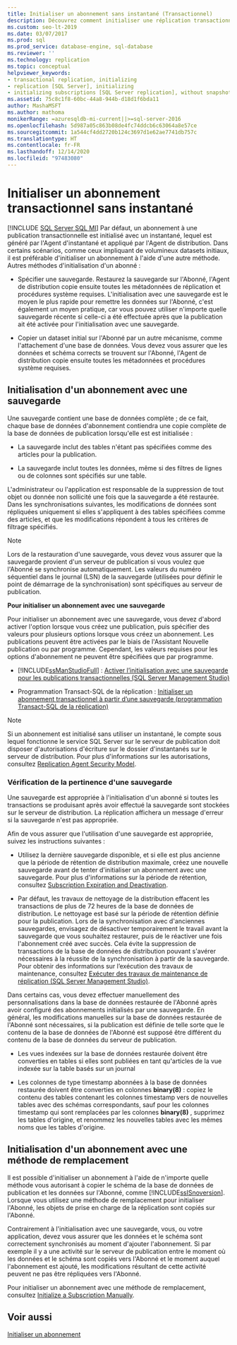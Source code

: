 ```yaml
---
title: Initialiser un abonnement sans instantané (Transactionnel)
description: Découvrez comment initialiser une réplication transactionnelle sans utiliser d’instantané pour SQL Server.
ms.custom: seo-lt-2019
ms.date: 03/07/2017
ms.prod: sql
ms.prod_service: database-engine, sql-database
ms.reviewer: ''
ms.technology: replication
ms.topic: conceptual
helpviewer_keywords:
- transactional replication, initializing
- replication [SQL Server], initializing
- initializing subscriptions [SQL Server replication], without snapshots
ms.assetid: 75c8c1f8-60bc-44a8-944b-d18d1f6bda11
author: MashaMSFT
ms.author: mathoma
monikerRange: =azuresqldb-mi-current||>=sql-server-2016
ms.openlocfilehash: 5d987a05c863b08de4fc74ddcb6c63064a8e57ce
ms.sourcegitcommit: 1a544cf4dd2720b124c3697d1e62ae7741db757c
ms.translationtype: HT
ms.contentlocale: fr-FR
ms.lasthandoff: 12/14/2020
ms.locfileid: "97483080"
---
```

# <a name="initialize-a-transactional-subscription-without-a-snapshot"></a>Initialiser un abonnement transactionnel sans instantané
[!INCLUDE [SQL Server SQL MI](../../includes/applies-to-version/sql-asdbmi.md)]
  Par défaut, un abonnement à une publication transactionnelle est initialisé avec un instantané, lequel est généré par l'Agent d'instantané et appliqué par l'Agent de distribution. Dans certains scénarios, comme ceux impliquant de volumineux datasets initiaux, il est préférable d'initialiser un abonnement à l'aide d'une autre méthode. Autres méthodes d'initialisation d'un abonné :  
  
-   Spécifier une sauvegarde. Restaurez la sauvegarde sur l'Abonné, l'Agent de distribution copie ensuite toutes les métadonnées de réplication et procédures système requises. L'initialisation avec une sauvegarde est le moyen le plus rapide pour remettre les données sur l'Abonné, c'est également un moyen pratique, car vous pouvez utiliser n'importe quelle sauvegarde récente si celle-ci a été effectuée après que la publication ait été activée pour l'initialisation avec une sauvegarde.  
  
-   Copier un dataset initial sur l'Abonné par un autre mécanisme, comme l'attachement d'une base de données. Vous devez vous assurer que les données et schéma corrects se trouvent sur l'Abonné, l'Agent de distribution copie ensuite toutes les métadonnées et procédures système requises.  
  
## <a name="initializing-a-subscription-with-a-backup"></a>Initialisation d'un abonnement avec une sauvegarde  
 Une sauvegarde contient une base de données complète ; de ce fait, chaque base de données d'abonnement contiendra une copie complète de la base de données de publication lorsqu'elle est est initialisée :  
  
-   La sauvegarde inclut des tables n'étant pas spécifiées comme des articles pour la publication.  
  
-   La sauvegarde inclut toutes les données, même si des filtres de lignes ou de colonnes sont spécifiés sur une table.  
  
 L'administrateur ou l'application est responsable de la suppression de tout objet ou donnée non sollicité une fois que la sauvegarde a été restaurée. Dans les synchronisations suivantes, les modifications de données sont répliquées uniquement si elles s'appliquent à des tables spécifiées comme des articles, et que les modifications répondent à tous les critères de filtrage spécifiés.  
  
> [!NOTE]  
>  Lors de la restauration d'une sauvegarde, vous devez vous assurer que la sauvegarde provient d'un serveur de publication si vous voulez que l'Abonné se synchronise automatiquement. Les valeurs du numéro séquentiel dans le journal (LSN) de la sauvegarde (utilisées pour définir le point de démarrage de la synchronisation) sont spécifiques au serveur de publication.  
  
 **Pour initialiser un abonnement avec une sauvegarde**  
  
 Pour initialiser un abonnement avec une sauvegarde, vous devez d'abord activer l'option lorsque vous créez une publication, puis spécifier des valeurs pour plusieurs options lorsque vous créez un abonnement. Les publications peuvent être activées par le biais de l'Assistant Nouvelle publication ou par programme. Cependant, les valeurs requises pour les options d'abonnement ne peuvent être spécifiées que par programme.  
  
-   [!INCLUDE[ssManStudioFull](../../includes/ssmanstudiofull-md.md)] : [Activer l’initialisation avec une sauvegarde pour les publications transactionnelles &#40;SQL Server Management Studio&#41;](../../relational-databases/replication/enable-initialization-with-backup-for-transactional-publications.md)  
  
-   Programmation Transact-SQL de la réplication : [Initialiser un abonnement transactionnel à partir d’une sauvegarde &#40;programmation Transact-SQL de la réplication&#41;](../../relational-databases/replication/initialize-a-transactional-subscription-from-a-backup.md)  
  
> [!NOTE]  
>  Si un abonnement est initialisé sans utiliser un instantané, le compte sous lequel fonctionne le service SQL Server sur le serveur de publication doit disposer d'autorisations d'écriture sur le dossier d'instantanés sur le serveur de distribution. Pour plus d'informations sur les autorisations, consultez [Replication Agent Security Model](../../relational-databases/replication/security/replication-agent-security-model.md).  
  
### <a name="ensuring-the-suitability-of-a-backup"></a>Vérification de la pertinence d'une sauvegarde  
 Une sauvegarde est appropriée à l'initialisation d'un abonné si toutes les transactions se produisant après avoir effectué la sauvegarde sont stockées sur le serveur de distribution. La réplication affichera un message d'erreur si la sauvegarde n'est pas appropriée.  
  
 Afin de vous assurer que l'utilisation d'une sauvegarde est appropriée, suivez les instructions suivantes :  
  
-   Utilisez la dernière sauvegarde disponible, et si elle est plus ancienne que la période de rétention de distribution maximale, créez une nouvelle sauvegarde avant de tenter d'initialiser un abonnement avec une sauvegarde. Pour plus d'informations sur la période de rétention, consultez [Subscription Expiration and Deactivation](../../relational-databases/replication/subscription-expiration-and-deactivation.md).  
  
-   Par défaut, les travaux de nettoyage de la distribution effacent les transactions de plus de 72 heures de la base de données de distribution. Le nettoyage est basé sur la période de rétention définie pour la publication. Lors de la synchronisation avec d'anciennes sauvegardes, envisagez de désactiver temporairement le travail avant la sauvegarde que vous souhaitez restaurer, puis de le réactiver une fois l'abonnement créé avec succès. Cela évite la suppression de transactions de la base de données de distribution pouvant s'avérer nécessaires à la réussite de la synchronisation à partir de la sauvegarde. Pour obtenir des informations sur l’exécution des travaux de maintenance, consultez [Exécuter des travaux de maintenance de réplication &#40;SQL Server Management Studio&#41;](../../relational-databases/replication/administration/run-replication-maintenance-jobs-sql-server-management-studio.md).  
  
 Dans certains cas, vous devez effectuer manuellement des personnalisations dans la base de données restaurée de l'Abonné après avoir configuré des abonnements initialisés par une sauvegarde. En général, les modifications manuelles sur la base de données restaurée de l'Abonné sont nécessaires, si la publication est définie de telle sorte que le contenu de la base de données de l'Abonné est supposé être différent du contenu de la base de données du serveur de publication.  
  
-   Les vues indexées sur la base de données restaurée doivent être converties en tables si elles sont publiées en tant qu'articles de la vue indexée sur la table basés sur un journal  
  
-   Les colonnes de type timestamp abonnées à la base de données restaurée doivent être converties en colonnes **binary(8)** : copiez le contenu des tables contenant les colonnes timestamp vers de nouvelles tables avec des schémas correspondants, sauf pour les colonnes timestamp qui sont remplacées par les colonnes **binary(8)** , supprimez les tables d'origine, et renommez les nouvelles tables avec les mêmes noms que les tables d'origine.  
  
## <a name="initializing-a-subscription-with-an-alternative-method"></a>Initialisation d'un abonnement avec une méthode de remplacement  
 Il est possible d'initialiser un abonnement à l'aide de n'importe quelle méthode vous autorisant à copier le schéma de la base de données de publication et les données sur l'Abonné, comme [!INCLUDE[ssISnoversion](../../includes/ssisnoversion-md.md)]. Lorsque vous utilisez une méthode de remplacement pour initialiser l'Abonné, les objets de prise en charge de la réplication sont copiés sur l'Abonné.  
  
 Contrairement à l'initialisation avec une sauvegarde, vous, ou votre application, devez vous assurer que les données et le schéma sont correctement synchronisés au moment d'ajouter l'abonnement. Si par exemple il y a une activité sur le serveur de publication entre le moment où les données et le schéma sont copiés vers l'Abonné et le moment auquel l'abonnement est ajouté, les modifications résultant de cette activité peuvent ne pas être répliquées vers l'Abonné.  
  
 Pour initialiser un abonnement avec une méthode de remplacement, consultez [Initialize a Subscription Manually](../../relational-databases/replication/initialize-a-subscription-manually.md).  
  
## <a name="see-also"></a>Voir aussi  
 [Initialiser un abonnement](../../relational-databases/replication/initialize-a-subscription.md)  
  
  
